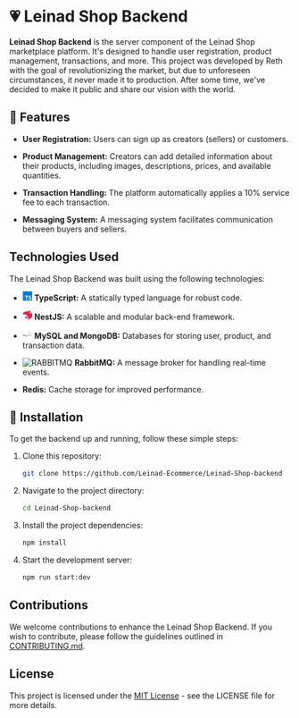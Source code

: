 # 💗 Leinad Shop Backend

**Leinad Shop Backend** is the server component of the Leinad Shop marketplace platform. It's designed to handle user registration, product management, transactions, and more. This project was developed by Reth with the goal of revolutionizing the market, but due to unforeseen circumstances, it never made it to production. After some time, we've decided to make it public and share our vision with the world.

## 🔰 Features

- **User Registration:** Users can sign up as creators (sellers) or customers.

- **Product Management:** Creators can add detailed information about their products, including images, descriptions, prices, and available quantities.

- **Transaction Handling:** The platform automatically applies a 10% service fee to each transaction.

- **Messaging System:** A messaging system facilitates communication between buyers and sellers.

## Technologies Used

The Leinad Shop Backend was built using the following technologies:

- <img alt="TYPESCRIPT" height="17" width="17" src="https://raw.githubusercontent.com/devicons/devicon/master/icons/typescript/typescript-original.svg"> **TypeScript:** A statically typed language for robust code.

- <img alt="NESTJS" height="17" width="17" src="https://raw.githubusercontent.com/devicons/devicon/master/icons/nestjs/nestjs-plain.svg"> **NestJS:** A scalable and modular back-end framework.

- <img alt="MYSQL" height="17" width="17" src="https://raw.githubusercontent.com/devicons/devicon/master/icons/mysql/mysql-original-wordmark.svg"> **MySQL and MongoDB:** Databases for storing user, product, and transaction data.

- <img alt="RABBITMQ" height="17" width="17" src="https://cdn.discordapp.com/attachments/1141573985331593297/1143365761306468383/image.png"> **RabbitMQ:** A message broker for handling real-time events.

- **Redis:** Cache storage for improved performance.

## 🌟 Installation

To get the backend up and running, follow these simple steps:

1. Clone this repository:

    ```bash
    git clone https://github.com/Leinad-Ecommerce/Leinad-Shop-backend
    ```

2. Navigate to the project directory:

    ```bash
    cd Leinad-Shop-backend
    ```

3. Install the project dependencies:

    ```bash
    npm install
    ```

4. Start the development server:

    ```bash
    npm run start:dev
    ```

## Contributions

We welcome contributions to enhance the Leinad Shop Backend. If you wish to contribute, please follow the guidelines outlined in [CONTRIBUTING.md](CONTRIBUTING.md).

## License

This project is licensed under the [MIT License](LICENSE) - see the LICENSE file for more details.
